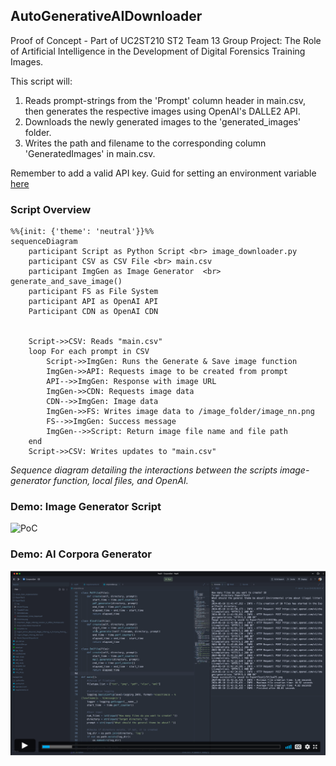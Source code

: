 
## AutoGenerativeAIDownloader
Proof of Concept - Part of UC2ST210 ST2 Team 13 Group Project: The Role of Artificial Intelligence in the Development of Digital Forensics Training Images.

This script will:
1. Reads prompt-strings from the 'Prompt' column header in main.csv, then generates the respective images using OpenAI's DALLE2 API.
2. Downloads the newly generated images to the 'generated_images' folder.
3. Writes the path and filename to the corresponding column 'GeneratedImages' in main.csv.

 
Remember to add a valid API key. Guid for setting an environment variable [here](https://help.openai.com/en/articles/5112595-best-practices-for-api-key-safety)

### Script Overview
```mermaid
%%{init: {'theme': 'neutral'}}%%
sequenceDiagram
    participant Script as Python Script <br> image_downloader.py
    participant CSV as CSV File <br> main.csv
    participant ImgGen as Image Generator  <br> generate_and_save_image()
    participant FS as File System
    participant API as OpenAI API
    Participant CDN as OpenAI CDN

    
    Script->>CSV: Reads "main.csv"
    loop For each prompt in CSV
        Script->>ImgGen: Runs the Generate & Save image function
        ImgGen->>API: Requests image to be created from prompt
        API-->>ImgGen: Response with image URL
        ImgGen->>CDN: Requests image data
        CDN-->>ImgGen: Image data
        ImgGen->>FS: Writes image data to /image_folder/image_nn.png
        FS-->>ImgGen: Success message
        ImgGen-->>Script: Return image file name and file path
    end
    Script->>CSV: Writes updates to "main.csv"
```
*Sequence diagram detailing the interactions between the scripts image-generator function, local files, and OpenAI.*

### Demo: Image Generator Script
![PoC](AutoGenerativeAI.gif)

### Demo: AI Corpora Generator
[![CorporaGenAI · AI Corpora Generator](readme/vid.png)](https://vimeo.com/oeeve/corporagen-uc2st210-team13?share=copy)

